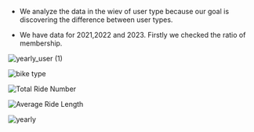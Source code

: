- We analyze the data in the wiev of user type because our goal is discovering the difference between user types.
  
- We have data for 2021,2022 and 2023. Firstly we checked the ratio of membership.
   

![yearly_user (1)](https://github.com/user-attachments/assets/beeb7513-41eb-4af7-b5af-ac1a4073bf69)




![bike type](https://github.com/user-attachments/assets/9cd745ea-4d73-4c2c-8e75-efb567fde875)


![Total Ride Number](https://github.com/user-attachments/assets/3fcec36c-3ae1-43b8-8cb1-aa5200076494)


![Average Ride Length](https://github.com/user-attachments/assets/1fd8eba0-cdef-4d5a-9203-36d6b511b058)


![yearly](https://github.com/user-attachments/assets/34690c0e-d177-4733-b147-1e2125f74d86)

